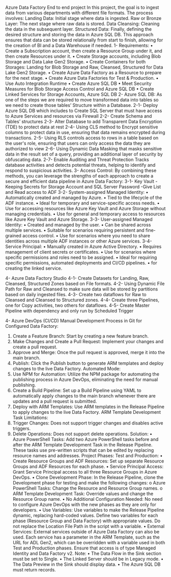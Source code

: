 Azure Data Factory
End to end project
In this project, the goal is to ingest data from various departments with different file formats. The process involves: Landing Data: Initial stage where data is ingested. Raw or Bronze Layer: The next stage where raw data is stored. Data Cleansing: Cleaning the data in the subsequent layer. Structured Data: Finally, defining the desired structure and storing the data in Azure SQL DB. This approach ensures that data can be stored relationally from start to finish, allowing for the creation of BI and a Data Warehouse if needed.
1- Requirements:
•	Create a Subscription account, then create a Resource Group under it, and then create Resources under it.
•	Create Storage accounts, including Blob Storage and Data Lake Gen2 Storage.
•	Create Containers for both Storages: Landing for Blob Storage and Raw, Cleansed, Structured for Data Lake Gen2 Storage.
•	Create Azure Data Factory as a Resource to prepare for the next stage.
•	Create Azure Data Factories for Test & Production.
•	Use Auto Integration Runtime
•	Create Azure SQL DB
•	Meet Security Measures for Blob Storage Access Control and Azure SQL DB
•	Create Linked Services for Storage Accounts, Azure SQL DB
2- Azure SQL DB:
As one of the steps we are required to move transformed data into tables so we need to create those tables’ Structure within a Database.
2-1- Deploy Azure SQL DB which includes to Create SQL Server that must have access to Azure Services and resources via Firewall
2-2- Create Schema and Tables’ structures
2-3- Alter Database to add Transparent Data Encryption (TDE) to protect data at rest
2-4- Using CLS method to Encrypt sensitive columns to protect data in use, ensuring that data remains encrypted during transactions.
2-5- Using RLS controls access to rows in a table based on the user's role, ensuring that users can only access the data they are authorized to view
2-6- Using Dynamic Data Masking that masks sensitive data in the result set of a query, providing an additional layer of security by obfuscating data.
2-7- Enable Auditing and Threat Protection Tracks database activities and detects potential threats, helping to identify and respond to suspicious activities.
3- Access Control:
By combining these methods, you can leverage the strengths of each approach to create a secure and efficient data pipeline in Azure Data Factory:
3-1- Key Vault -Keeping Secrets for Storage Account and SQL Server Password -Give List and Read access to ADF
3-2- System-assigned Managed Identity:
•	Automatically created and managed by Azure.
•	Tied to the lifecycle of the ADF instance.
•	Ideal for temporary and service-specific access needs.
•	Use for accessing resources like Azure Key Vault and Azure Storage without managing credentials.
•	Use for general and temporary access to resources like Azure Key Vault and Azure Storage.
3-3- User-assigned Managed Identity:
•	Created and managed by the user.
•	Can be shared across multiple services.
•	Suitable for scenarios requiring persistent and fine-grained access control.
•	Use for scenarios where you need to share identities across multiple ADF instances or other Azure services.
3-4- Service Principal:
•	Manually created in Azure Active Directory.
•	Requires management of client secrets or certificates.
•	Use for scenarios where specific permissions and roles need to be assigned.
•	Ideal for requiring specific permissions, automated deployments and CI/CD pipelines.
•	for creating the linked service.








4- Azure Data Factory Studio
4-1- Create Datasets for Landing, Raw, Cleansed, Structured Zones based on File formats.
4-2- Using Dynamic File Path for Raw and Cleansed to make sure data will be stored by partitions based on daily ingested files.
4-3- Create two dataflows for Raw to Cleansed and Cleansed to Structured zones.
4-4- Create three Pipelines, one for Copy activities, two others for dataflows.
4-5- Create Master Pipeline with dependency and only run by Scheduled Trigger

4- Azure DevOps (CI/CD)
Manual Development Process in Git for Configured Data Factory:
1.	Create a Feature Branch: Start by creating a new feature branch.
2.	Make Changes and Create a Pull Request: Implement your changes and create a pull request.
3.	Approve and Merge: Once the pull request is approved, merge it into the main branch.
4.	Publish: Click the Publish button to generate ARM templates and deploy changes to the live Data Factory.
Automated Mode:
1.	Use NPM for Automation: Utilize the NPM package for automating the publishing process in Azure DevOps, eliminating the need for manual publishing.
2.	Create a Build Pipeline: Set up a Build Pipeline using YAML to automatically apply changes to the main branch whenever there are updates and a pull request is submitted.
3.	Deploy with ARM Templates: Use ARM templates in the Release Pipeline to apply changes to the live Data Factory.
ARM Template Development Task Limitations:
1.	Trigger Changes: Does not support trigger changes and disables active triggers.
2.	Delete Operations: Does not support delete operations.
Solution:
•	Azure PowerShell Tasks: Add two Azure PowerShell tasks before and after the ARM Template Development Task in the Release Pipeline. These tasks use pre-written scripts that can be edited by replacing resource names and addresses.
Project Phases:
Test and Production:
•	Create Resource Groups and ADF Resources: Set up separate Resource Groups and ADF Resources for each phase.
•	Service Principal Access: Grant Service Principal access to all three Resource Groups in Azure DevOps.
•	Clone Development Phase: In the Release Pipeline, clone the Development phase for testing and make the following changes: 
o	Azure PowerShell Tasks: Change the Resource and Resource Group names.
o	ARM Template Development Task: Override values and change the Resource Group name.
•	No Additional Configuration Needed: No need to configure Azure DevOps with the new phases as they are only for developers.
•	Use Variables: Use variables to make the Release Pipeline dynamic, replacing hard-coded values. Define two variables for each phase (Resource Group and Data Factory) with appropriate values. Do not replace the Location File Path in the script with a variable.
•	External Services: External services outside of Azure Data Factory can also be used. Each service has a parameter in the ARM Template, such as the URL for ADL Gen2, which can be overridden with a variable used in both Test and Production phases. Ensure that access is of type Managed Identity and Data Factory v2.
Note:
•	The Data Flow in the Sink section must be set to Single.
•	The Linked Server should be in Legacy mode.
•	The Data Preview in the Sink should display data.
•	The Azure SQL DB must return records.


